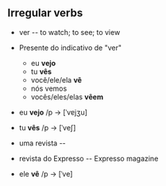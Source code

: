 Irregular verbs
---------------

- ver -- to watch; to see; to view
- Presente do indicativo de "ver"

    - eu __vejo__
    - tu __vês__
    - você/ele/ela __vê__
    - nós vemos
    - vocês/eles/elas __vêem__

- eu __vejo__ /p -> [ˈvɐjʒu]
- tu __vês__ /p -> [ˈveʃ]
- uma revista -- 
- revista do Expresso -- Expresso magazine
- ele __vê__ /p -> [ˈve]

